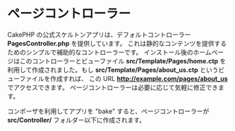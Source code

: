 # ページコントローラー

CakePHP の公式スケルトンアプリは、デフォルトコントローラー **PagesController.php** を提供しています。
これは静的なコンテンツを提供するためのシンプルで補助的なコントローラーです。
インストール後のホームページはこのコントローラーとビューファイル **src/Template/Pages/home.ctp**
を利用して作成されました。もし **src/Template/Pages/about_us.ctp** というビューファイルを作成すれば、
この URL **http://example.com/pages/about_us** でアクセスできます。
ページコントローラーは必要に応じて気軽に修正できます。

コンポーザを利用してアプリを "bake" すると、ページコントローラーが **src/Controller/**
フォルダー以下に作成されます。
